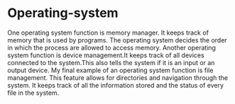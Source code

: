 # Operating-system
One operating system function is memory manager. It keeps track of memory that is used by programs. The operating system decides the order in which the process are allowed to access memory.
Another operating system function is device management.It keeps track of all devices connected to the system.This also tells the system if it is an input or an output device.
My final example of an operating system function is file management. This feature allows for directories and navigation through the system. It keeps track of all the information stored and the status of every file in the system.
